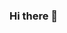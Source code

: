 ### Hi there 👋

<!--
**borislav26/borislav26** is a ✨ _special_ ✨ repository because its `README.md` (this file) appears on your GitHub profile.

Here are some ideas to get you started:

- 🔭 I’m currently working on ...Microservices project
- 🌱 I’m currently learning ...Golang
- 👯 I’m looking to collaborate on ... Golang microservices project
- 🤔 I’m looking for help with ... React.js
- 💬 Ask me about ... Anything
- 📫 How to reach me: ...
- 😄 Pronouns: ...
- ⚡ Fun fact: ...
-->
